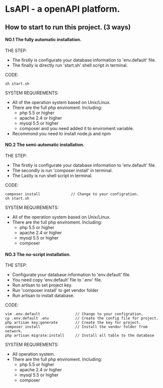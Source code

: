 LsAPI - a openAPI platform.
====
How to start to run this project. (3 ways)
----
#### NO.1 The fully automatic installation.
THE STEP: 

* The firstly is configurate your database information to 'env.default' file.
* The finally is directly run 'start.sh' shell script in terminal.
  
CODE:

    sh start.sh
  
SYSTEM REQUIREMENTS: 

  * All of the operation system based on Unix/Linux.
  * There are the full php enviroment. Including:
    * php 5.5 or higher
    * apache 2.4 or higher
    * mysql 5.5 or higher
    * composer and you need added it to enviroment variable.
  * Recommond you need to install node.js and npm

#### NO.2 The semi-automatic installation.
THE STEP:

* The firstly is configurate your database information to 'env.default' file.
* The secondly is run 'composer install' in terminal.
* The Lastly is run shell script in terminal.

CODE:
    
    composer install              // Change to your configration.
    sh start.sh
    
SYSTEM REQUIREMENTS: 

  * All of the operation system based on Unix/Linux.
  * There are the full php enviroment. Including:
    * php 5.5 or higher
    * apache 2.4 or higher
    * mysql 5.5 or higher
    * composer

#### NO.3 The no-script installation.
THE STEP:

* Configurate your database information to 'env.default' file.
* You need copy 'env.default' file to '.env' file.
* Run artisan to set project key.
* Run 'composer install' to get vendor folder
* Run artisan to install database.

CODE:
    
    vim .env.default                // Change to your configration.
    cp .env.default .env            // Create the config file for project.
    php artisan key:generate        // Create the key for project.
    composer install                // Install the vendor folder from network.
    php artisan migrate:install     // Install all table to the database
    
SYSTEM REQUIREMENTS: 

  * All operation system.
  * There are the full php enviroment. Including:
    * php 5.5 or higher
    * apache 2.4 or higher
    * mysql 5.5 or higher
    * composer
